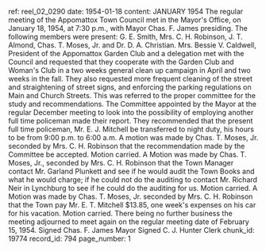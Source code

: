 ref: reel_02_0290
date: 1954-01-18
content: JANUARY 1954
The regular meeting of the Appomattox Town Council met in the Mayor's Office, on January 18, 1954, at 7:30 p.m., with Mayor Chas. F. James presiding. The following members were present: G. E. Smith, Mrs. C. H. Robinson, J. T. Almond, Chas. T. Moses, Jr. and Dr. D. A. Christian.
Mrs. Bessie V. Caldwell, President of the Appomattox Garden Club and a delegation met with the Council and requested that they cooperate with the Garden Club and Woman's Club in a two weeks general clean up campaign in April and two weeks in the fall. They also requested more frequent cleaning of the street and straightening of street signs, and enforcing the parking regulations on Main and Church Streets. This was referred to the proper committee for the study and recommendations.
The Committee appointed by the Mayor at the regular December meeting to look into the possibility of employing another full time policeman made their report. They recommended that the present full time policeman, Mr. E. J. Mitchell be transferred to night duty, his hours to be from 9:00 p.m. to 6:00 a.m. A motion was made by Chas. T. Moses, Jr. seconded by Mrs. C. H. Robinson that the recommendation made by the Committee be accepted. Motion carried.
A Motion was made by Chas. T. Moses, Jr., seconded by Mrs. C. H. Robinson that the Town Manager contact Mr. Garland Plunkett and see if he would audit the Town Books and what he would charge; if he could not do the auditing to contact Mr. Richard Neir in Lynchburg to see if he could do the auditing for us. Motion carried.
A Motion was made by Chas. T. Moses, Jr. seconded by Mrs. C. H. Robinson that the Town pay Mr. E. T. Mitchell $13.85, one week's expenses on his car for his vacation. Motion carried.
There being no further business the meeting adjourned to meet again on the regular meeting date of February 15, 1954.
Signed Chas. F. James Mayor
Signed C. J. Hunter Clerk
chunk_id: 19774
record_id: 794
page_number: 1

